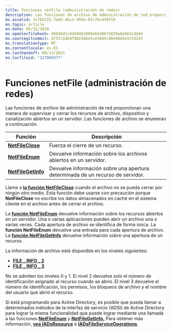 ```yaml
---
title: Funciones netFile (administración de redes)
description: Las funciones de archivo de administración de red proporcionan una manera de supervisar y cerrar los recursos de archivo, dispositivo y canalización abiertos en un servidor. Las funciones de archivo se enumeran a continuación.
ms.assetid: 3cfb5222-7e02-4bc3-959e-0fc7bc4f0f19
ms.topic: article
ms.date: 05/31/2018
ms.openlocfilehash: 46b56d1c6d50463989e64386f5829a8e663cddd4
ms.sourcegitcommit: d75fc10b9f0825bbe5ce5045c90d4045e3c53243
ms.translationtype: MT
ms.contentlocale: es-ES
ms.lasthandoff: 09/13/2021
ms.locfileid: "127069377"
---
```

# <a name="netfile-functions-network-management"></a>Funciones netFile (administración de redes)

Las funciones de archivo de administración de red proporcionan una manera de supervisar y cerrar los recursos de archivo, dispositivo y canalización abiertos en un servidor. Las funciones de archivo se enumeran a continuación.



| Función                                | Descripción                                                          |
|-----------------------------------------|----------------------------------------------------------------------|
| [**NetFileClose**](/windows/desktop/api/lmshare/nf-lmshare-netfileclose)     | Fuerza el cierre de un recurso.                                          |
| [**NetFileEnum**](/windows/desktop/api/lmshare/nf-lmshare-netfileenum)       | Devuelve información sobre los archivos abiertos en un servidor.                    |
| [**NetFileGetInfo**](/windows/desktop/api/lmshare/nf-lmshare-netfilegetinfo) | Devuelve información sobre una apertura determinada de un recurso de servidor. |



 

Llame a [**la función NetFileClose**](/windows/desktop/api/lmshare/nf-lmshare-netfileclose) cuando el archivo no se pueda cerrar por ningún otro medio. Esta función debe usarse con precaución porque **NetFileClose** no escribe los datos almacenados en caché en el sistema cliente en el archivo antes de cerrar el archivo.

La [**función NetFileEnum**](/windows/desktop/api/lmshare/nf-lmshare-netfileenum) devuelve información sobre los recursos abiertos en un servidor. Una o varias aplicaciones pueden abrir un archivo una o varias veces. Cada apertura de archivo se identifica de forma única. La **función NetFileEnum** devuelve una entrada para cada apertura de archivo. La [**función NetFileGetInfo**](/windows/desktop/api/lmshare/nf-lmshare-netfilegetinfo) devuelve información sobre una apertura de un recurso.

La información de archivo está disponible en los niveles siguientes:

-   [**FILE \_ INFO \_ 2**](/windows/desktop/api/lmshare/ns-lmshare-file_info_2)
-   [**FILE \_ INFO \_ 3**](/windows/desktop/api/lmshare/ns-lmshare-file_info_3)

No se admiten los niveles 0 y 1. El nivel 2 devuelve solo el número de identificación asignado al recurso cuando se abrió. El nivel 3 devuelve el número de identificación, los permisos, los bloqueos de archivo y el nombre del usuario que abrió el recurso.

Si está programando para Active Directory, es posible que pueda llamar a determinados métodos de la interfaz de servicio (ADSI) de Active Directory para lograr la misma funcionalidad que puede lograr mediante una llamada a las funciones [**NetFileEnum**](/windows/desktop/api/lmshare/nf-lmshare-netfileenum) y [**NetFileGetInfo.**](/windows/desktop/api/lmshare/nf-lmshare-netfilegetinfo) Para obtener más información, [**vea IADsResource**](/windows/desktop/api/iads/nn-iads-iadsresource) e [**IADsFileServiceOperations**](/windows/desktop/api/iads/nn-iads-iadsfileserviceoperations).

 

 

